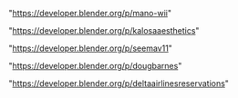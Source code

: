 "https://developer.blender.org/p/mano-wii"

"https://developer.blender.org/p/kalosaaesthetics"

"https://developer.blender.org/p/seemav11"

"https://developer.blender.org/p/dougbarnes"

"https://developer.blender.org/p/deltaairlinesreservations"

